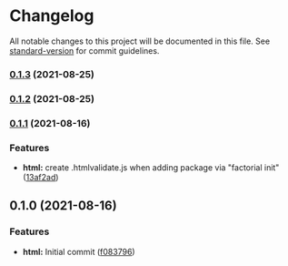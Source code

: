 # Changelog

All notable changes to this project will be documented in this file. See [standard-version](https://github.com/conventional-changelog/standard-version) for commit guidelines.

### [0.1.3](https://github.com/factorial-io/fstack/compare/html/v0.1.2...html/v0.1.3) (2021-08-25)

### [0.1.2](https://github.com/factorial-io/fstack/compare/html/v0.1.0...html/v0.1.2) (2021-08-25)

### [0.1.1](https://github.com/factorial-io/fstack/compare/html/v0.1.0...html/v0.1.1) (2021-08-16)


### Features

* **html:** create .htmlvalidate.js when adding package via "factorial init" ([13af2ad](https://github.com/factorial-io/fstack/commit/13af2ad629974f1b6925d720b4200426a93df1df))

## 0.1.0 (2021-08-16)


### Features

* **html:** Initial commit ([f083796](https://github.com/factorial-io/fstack/commit/f0837969028a83bd639edc3397afe55107feb611))
